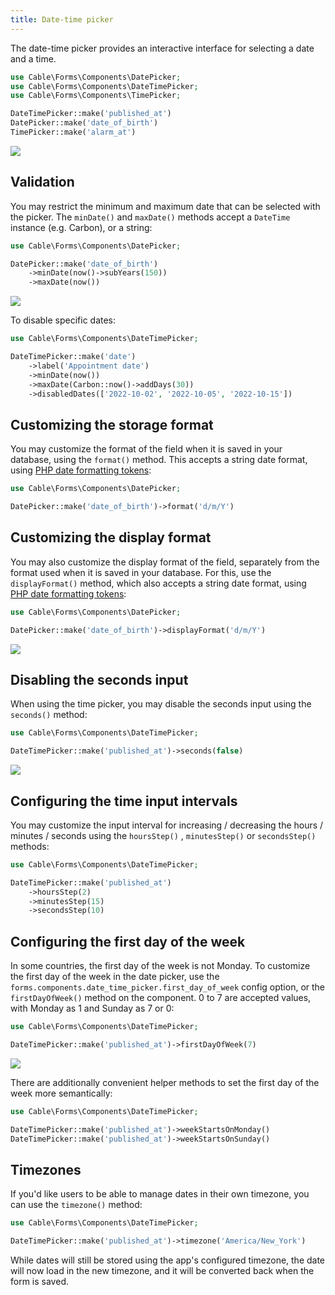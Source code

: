 ```yaml
---
title: Date-time picker
---
```


The date-time picker provides an interactive interface for selecting a date and a time.

```php
use Cable\Forms\Components\DatePicker;
use Cable\Forms\Components\DateTimePicker;
use Cable\Forms\Components\TimePicker;

DateTimePicker::make('published_at')
DatePicker::make('date_of_birth')
TimePicker::make('alarm_at')
```

![](https://user-images.githubusercontent.com/41773797/147613326-004b09c8-c224-4676-a70f-cf6b7e3f0306.png)

## Validation

You may restrict the minimum and maximum date that can be selected with the picker. The `minDate()` and `maxDate()` methods accept a `DateTime` instance (e.g. Carbon), or a string:

```php
use Cable\Forms\Components\DatePicker;

DatePicker::make('date_of_birth')
    ->minDate(now()->subYears(150))
    ->maxDate(now())
```

![](https://user-images.githubusercontent.com/41773797/147613432-41e22381-af01-4f5e-8d0d-0ba535d1e444.png)

To disable specific dates:

```php
use Cable\Forms\Components\DateTimePicker;

DateTimePicker::make('date')
    ->label('Appointment date')
    ->minDate(now())
    ->maxDate(Carbon::now()->addDays(30))
    ->disabledDates(['2022-10-02', '2022-10-05', '2022-10-15'])
```

## Customizing the storage format

You may customize the format of the field when it is saved in your database, using the `format()` method. This accepts a string date format, using [PHP date formatting tokens](https://www.php.net/manual/en/datetime.format.php):

```php
use Cable\Forms\Components\DatePicker;

DatePicker::make('date_of_birth')->format('d/m/Y')
```

## Customizing the display format

You may also customize the display format of the field, separately from the format used when it is saved in your database. For this, use the `displayFormat()` method, which also accepts a string date format, using [PHP date formatting tokens](https://www.php.net/manual/en/datetime.format.php):

```php
use Cable\Forms\Components\DatePicker;

DatePicker::make('date_of_birth')->displayFormat('d/m/Y')
```

![](https://user-images.githubusercontent.com/41773797/147613473-51ffe805-2a7f-47e5-af8b-e7871e9c5a85.png)

## Disabling the seconds input

When using the time picker, you may disable the seconds input using the `seconds()` method:

```php
use Cable\Forms\Components\DateTimePicker;

DateTimePicker::make('published_at')->seconds(false)
```

![](https://user-images.githubusercontent.com/41773797/147613511-30d7b2d8-227a-42ff-a6c7-e080d22305ad.png)

## Configuring the time input intervals

You may customize the input interval for increasing / decreasing the hours / minutes / seconds using the `hoursStep()` , `minutesStep()` or `secondsStep()` methods:

 ```php
 use Cable\Forms\Components\DateTimePicker;
 
 DateTimePicker::make('published_at')
     ->hoursStep(2)
     ->minutesStep(15)
     ->secondsStep(10)
 ```

## Configuring the first day of the week

In some countries, the first day of the week is not Monday. To customize the first day of the week in the date picker, use the `forms.components.date_time_picker.first_day_of_week` config option, or the `firstDayOfWeek()` method on the component. 0 to 7 are accepted values, with Monday as 1 and Sunday as 7 or 0:

```php
use Cable\Forms\Components\DateTimePicker;

DateTimePicker::make('published_at')->firstDayOfWeek(7)
```

![](https://user-images.githubusercontent.com/41773797/147613536-6c2bdc63-03f8-4dd9-92eb-9a0aca5e7263.png)

There are additionally convenient helper methods to set the first day of the week more semantically:

```php
use Cable\Forms\Components\DateTimePicker;

DateTimePicker::make('published_at')->weekStartsOnMonday()
DateTimePicker::make('published_at')->weekStartsOnSunday()
```

## Timezones

If you'd like users to be able to manage dates in their own timezone, you can use the `timezone()` method:

```php
use Cable\Forms\Components\DateTimePicker;

DateTimePicker::make('published_at')->timezone('America/New_York')
```

While dates will still be stored using the app's configured timezone, the date will now load in the new timezone, and it will be converted back when the form is saved.
